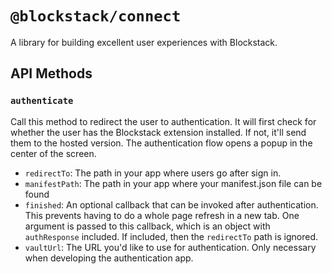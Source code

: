 # `@blockstack/connect`

A library for building excellent user experiences with Blockstack.

## API Methods

### `authenticate`

Call this method to redirect the user to authentication. It will first check for whether the user has the Blockstack extension installed. If not, it'll send them to the hosted version. The authentication flow opens a popup in the center of the screen.

- `redirectTo`: The path in your app where users go after sign in.
- `manifestPath`: The path in your app where your manifest.json file can be found
- `finished`: An optional callback that can be invoked after authentication. This prevents having to do a whole page refresh in a new tab. One argument is passed to this callback, which is an object with `authResponse` included. If included, then the `redirectTo` path is ignored.
- `vaultUrl`: The URL you'd like to use for authentication. Only necessary when developing the authentication app.
